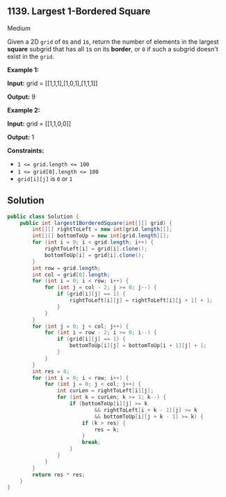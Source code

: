 ## 1139\. Largest 1-Bordered Square

Medium

Given a 2D `grid` of `0`s and `1`s, return the number of elements in the largest **square** subgrid that has all `1`s on its **border**, or `0` if such a subgrid doesn't exist in the `grid`.

**Example 1:**

**Input:** grid = [[1,1,1],[1,0,1],[1,1,1]]

**Output:** 9

**Example 2:**

**Input:** grid = [[1,1,0,0]]

**Output:** 1

**Constraints:**

*   `1 <= grid.length <= 100`
*   `1 <= grid[0].length <= 100`
*   `grid[i][j]` is `0` or `1`

## Solution

```java
public class Solution {
    public int largest1BorderedSquare(int[][] grid) {
        int[][] rightToLeft = new int[grid.length][];
        int[][] bottomToUp = new int[grid.length][];
        for (int i = 0; i < grid.length; i++) {
            rightToLeft[i] = grid[i].clone();
            bottomToUp[i] = grid[i].clone();
        }
        int row = grid.length;
        int col = grid[0].length;
        for (int i = 0; i < row; i++) {
            for (int j = col - 2; j >= 0; j--) {
                if (grid[i][j] == 1) {
                    rightToLeft[i][j] = rightToLeft[i][j + 1] + 1;
                }
            }
        }
        for (int j = 0; j < col; j++) {
            for (int i = row - 2; i >= 0; i--) {
                if (grid[i][j] == 1) {
                    bottomToUp[i][j] = bottomToUp[i + 1][j] + 1;
                }
            }
        }
        int res = 0;
        for (int i = 0; i < row; i++) {
            for (int j = 0; j < col; j++) {
                int curLen = rightToLeft[i][j];
                for (int k = curLen; k >= 1; k--) {
                    if (bottomToUp[i][j] >= k
                            && rightToLeft[i + k - 1][j] >= k
                            && bottomToUp[i][j + k - 1] >= k) {
                        if (k > res) {
                            res = k;
                        }
                        break;
                    }
                }
            }
        }
        return res * res;
    }
}
```